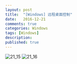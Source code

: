 ```yaml
---
layout: post
title:  "[Windows] 远程桌面控制"
date:   2016-12-21
comments: true
categories: Windows
tags: [Windows]
description:
published: true
---
```


<img src="{{ site.url }}/images/201612/21_15.png" alt="21_15" />

<img src="{{ site.url }}/images/201612/21_16.png" alt="21_16" />
